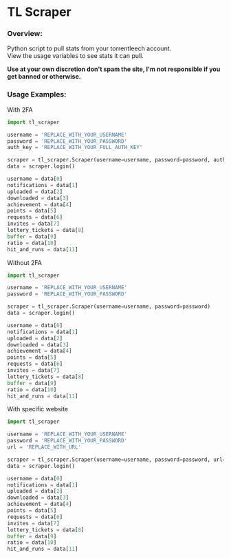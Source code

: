 # TL Scraper

### Overview:
Python script to pull stats from your torrentleech account.<br>
View the usage variables to see stats it can pull.<br>

**Use at your own discretion don't spam the site, I'm not responsible if you get banned or otherwise.**

### Usage Examples:
With 2FA
```python
import tl_scraper

username = 'REPLACE_WITH_YOUR_USERNAME'
password = 'REPLACE_WITH_YOUR_PASSWORD'
auth_key = 'REPLACE_WITH_YOUR_FULL_AUTH_KEY'

scraper = tl_scraper.Scraper(username=username, password=password, auth_key=auth_key)
data = scraper.login()

username = data[0]
notifications = data[1]
uploaded = data[2]
downloaded = data[3]
achievement = data[4]
points = data[5]
requests = data[6]
invites = data[7]
lottery_tickets = data[8]
buffer = data[9]
ratio = data[10]
hit_and_runs = data[11]
```

Without 2FA
```python
import tl_scraper

username = 'REPLACE_WITH_YOUR_USERNAME'
password = 'REPLACE_WITH_YOUR_PASSWORD'

scraper = tl_scraper.Scraper(username=username, password=password)
data = scraper.login()

username = data[0]
notifications = data[1]
uploaded = data[2]
downloaded = data[3]
achievement = data[4]
points = data[5]
requests = data[6]
invites = data[7]
lottery_tickets = data[8]
buffer = data[9]
ratio = data[10]
hit_and_runs = data[11]
```

With specific website
```python
import tl_scraper

username = 'REPLACE_WITH_YOUR_USERNAME'
password = 'REPLACE_WITH_YOUR_PASSWORD'
url = 'REPLACE_WITH_URL'

scraper = tl_scraper.Scraper(username=username, password=password, url=url)
data = scraper.login()

username = data[0]
notifications = data[1]
uploaded = data[2]
downloaded = data[3]
achievement = data[4]
points = data[5]
requests = data[6]
invites = data[7]
lottery_tickets = data[8]
buffer = data[9]
ratio = data[10]
hit_and_runs = data[11]
```